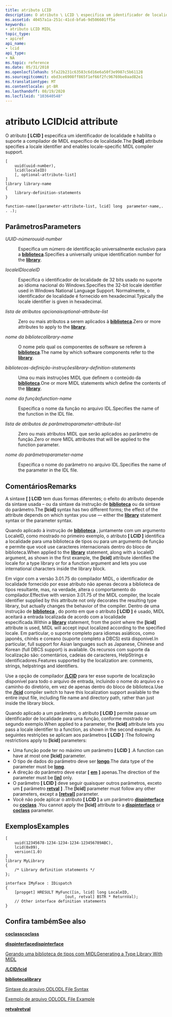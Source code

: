 ```yaml
---
title: atributo LCID
description: O atributo \ LCID \ especifica um identificador de localidade e habilita o suporte a compilador de MIDL específico de localidade.
ms.assetid: 40457a1a-251c-41cd-bfa6-9d506601ff5e
keywords:
- atributo LCID MIDL
topic_type:
- apiref
api_name:
- lcid
api_type:
- NA
ms.topic: reference
ms.date: 05/31/2018
ms.openlocfilehash: 5fa22b231c63583c6d16e6a50f3e9987c5b61128
ms.sourcegitcommit: ebd3ce6908ff865f1ef66f2fc96769be0aad82e1
ms.translationtype: MT
ms.contentlocale: pt-BR
ms.lasthandoff: 08/19/2020
ms.locfileid: "103640548"
---
```

# <a name="lcid-attribute"></a><span data-ttu-id="09c02-104">atributo LCID</span><span class="sxs-lookup"><span data-stu-id="09c02-104">lcid attribute</span></span>

<span data-ttu-id="09c02-105">O atributo **\[ LCID \]** especifica um identificador de localidade e habilita o suporte a compilador de MIDL específico de localidade.</span><span class="sxs-lookup"><span data-stu-id="09c02-105">The **\[lcid\]** attribute specifies a locale identifier and enables locale-specific MIDL compiler support.</span></span>

``` syntax
[
    uuid(uuid-number), 
    lcid(localeID)
    [, optional-attribute-list]
] 
library library-name
{ 
    library-definition-statements
}

function-name([parameter-attribute-list, lcid] long  parameter-name,. . .);
```

## <a name="parameters"></a><span data-ttu-id="09c02-106">Parâmetros</span><span class="sxs-lookup"><span data-stu-id="09c02-106">Parameters</span></span>

<dl> <dt>

<span data-ttu-id="09c02-107">*UUID-número*</span><span class="sxs-lookup"><span data-stu-id="09c02-107">*uuid-number*</span></span> 
</dt> <dd>

<span data-ttu-id="09c02-108">Especifica um número de identificação universalmente exclusivo para a [**biblioteca**](library.md).</span><span class="sxs-lookup"><span data-stu-id="09c02-108">Specifies a universally unique identification number for the [**library**](library.md).</span></span>

</dd> <dt>

<span data-ttu-id="09c02-109">*localeID*</span><span class="sxs-lookup"><span data-stu-id="09c02-109">*localeID*</span></span> 
</dt> <dd>

<span data-ttu-id="09c02-110">Especifica o identificador de localidade de 32 bits usado no suporte ao idioma nacional do Windows.</span><span class="sxs-lookup"><span data-stu-id="09c02-110">Specifies the 32-bit locale identifier used in Windows National Language Support.</span></span> <span data-ttu-id="09c02-111">Normalmente, o identificador de localidade é fornecido em hexadecimal.</span><span class="sxs-lookup"><span data-stu-id="09c02-111">Typically the locale identifier is given in hexadecimal.</span></span>

</dd> <dt>

<span data-ttu-id="09c02-112">*lista de atributos opcionais*</span><span class="sxs-lookup"><span data-stu-id="09c02-112">*optional-attribute-list*</span></span> 
</dt> <dd>

<span data-ttu-id="09c02-113">Zero ou mais atributos a serem aplicados à [**biblioteca**](library.md).</span><span class="sxs-lookup"><span data-stu-id="09c02-113">Zero or more attributes to apply to the [**library**](library.md).</span></span>

</dd> <dt>

<span data-ttu-id="09c02-114">*nome da biblioteca*</span><span class="sxs-lookup"><span data-stu-id="09c02-114">*library-name*</span></span> 
</dt> <dd>

<span data-ttu-id="09c02-115">O nome pelo qual os componentes de software se referem à [**biblioteca**](library.md).</span><span class="sxs-lookup"><span data-stu-id="09c02-115">The name by which software components refer to the [**library**](library.md).</span></span>

</dd> <dt>

<span data-ttu-id="09c02-116">*bibliotecas-definição-instruções*</span><span class="sxs-lookup"><span data-stu-id="09c02-116">*library-definition-statements*</span></span> 
</dt> <dd>

<span data-ttu-id="09c02-117">Uma ou mais instruções MIDL que definem o conteúdo da [**biblioteca**](library.md).</span><span class="sxs-lookup"><span data-stu-id="09c02-117">One or more MIDL statements which define the contents of the [**library**](library.md).</span></span>

</dd> <dt>

<span data-ttu-id="09c02-118">*nome da função*</span><span class="sxs-lookup"><span data-stu-id="09c02-118">*function-name*</span></span> 
</dt> <dd>

<span data-ttu-id="09c02-119">Especifica o nome da função no arquivo IDL.</span><span class="sxs-lookup"><span data-stu-id="09c02-119">Specifies the name of the function in the IDL file.</span></span>

</dd> <dt>

<span data-ttu-id="09c02-120">*lista de atributos de parâmetro*</span><span class="sxs-lookup"><span data-stu-id="09c02-120">*parameter-attribute-list*</span></span> 
</dt> <dd>

<span data-ttu-id="09c02-121">Zero ou mais atributos MIDL que serão aplicados ao parâmetro de função.</span><span class="sxs-lookup"><span data-stu-id="09c02-121">Zero or more MIDL attributes that will be applied to the function parameter.</span></span>

</dd> <dt>

<span data-ttu-id="09c02-122">*nome do parâmetro*</span><span class="sxs-lookup"><span data-stu-id="09c02-122">*parameter-name*</span></span> 
</dt> <dd>

<span data-ttu-id="09c02-123">Especifica o nome do parâmetro no arquivo IDL.</span><span class="sxs-lookup"><span data-stu-id="09c02-123">Specifies the name of the parameter in the IDL file.</span></span>

</dd> </dl>

## <a name="remarks"></a><span data-ttu-id="09c02-124">Comentários</span><span class="sxs-lookup"><span data-stu-id="09c02-124">Remarks</span></span>

<span data-ttu-id="09c02-125">A sintaxe **\[ \] LCID** tem duas formas diferentes; o efeito do atributo depende da sintaxe usada – ou da sintaxe da instrução de [**biblioteca**](library.md) ou da sintaxe do parâmetro.</span><span class="sxs-lookup"><span data-stu-id="09c02-125">The **\[lcid\]** syntax has two different forms; the effect of the attribute depends on which syntax you use — either the [**library**](library.md) statement syntax or the parameter syntax.</span></span>

<span data-ttu-id="09c02-126">Quando aplicado à instrução de [**biblioteca**](library.md) , juntamente com um argumento LocaleID, como mostrado no primeiro exemplo, o atributo **\[ LCID \]** identifica a localidade para uma biblioteca de tipos ou para um argumento de função e permite que você use caracteres internacionais dentro do bloco de biblioteca.</span><span class="sxs-lookup"><span data-stu-id="09c02-126">When applied to the [**library**](library.md) statement, along with a localeID argument, as shown in the first example, the **\[lcid\]** attribute identifies the locale for a type library or for a function argument and lets you use international characters inside the library block.</span></span>

<span data-ttu-id="09c02-127">Em vigor com a versão 3.01.75 do compilador MIDL, o identificador de localidade fornecido por esse atributo não apenas decora a biblioteca de tipos resultante, mas, na verdade, altera o comportamento do compilador.</span><span class="sxs-lookup"><span data-stu-id="09c02-127">Effective with version 3.01.75 of the MIDL compiler, the locale identifier supplied by this attribute not only decorates the resulting type library, but actually changes the behavior of the compiler.</span></span> <span data-ttu-id="09c02-128">Dentro de uma instrução de [**biblioteca**](library.md) , do ponto em que o atributo **\[ LCID \]** é usado, MIDL aceitará a entrada localizada de acordo com a localidade especificada.</span><span class="sxs-lookup"><span data-stu-id="09c02-128">Within a [**library**](library.md) statement, from the point where the **\[lcid\]** attribute is used, MIDL will accept input localized according to the specified locale.</span></span> <span data-ttu-id="09c02-129">Em particular, o suporte completo para idiomas asiáticos, como japonês, chinês e coreano (suporte completo a DBCS) está disponível.</span><span class="sxs-lookup"><span data-stu-id="09c02-129">In particular, full support for Asian languages such as Japanese, Chinese and Korean (full DBCS support) is available.</span></span> <span data-ttu-id="09c02-130">Os recursos com suporte da localização são: comentários, cadeias de caracteres, HelpStrings e identificadores.</span><span class="sxs-lookup"><span data-stu-id="09c02-130">Features supported by the localization are: comments, strings, helpstrings and identifiers.</span></span>

<span data-ttu-id="09c02-131">Use a opção de compilador [**/LCID**](-lcid.md) para ter esse suporte de localização disponível para todo o arquivo de entrada, incluindo o nome do arquivo e o caminho do diretório, em vez de apenas dentro do bloco de biblioteca.</span><span class="sxs-lookup"><span data-stu-id="09c02-131">Use the [**/lcid**](-lcid.md) compiler switch to have this localization support available to the entire input file, including file name and directory path, rather than just inside the library block.</span></span>

<span data-ttu-id="09c02-132">Quando aplicado a um parâmetro, o atributo **\[ LCID \]** permite passar um identificador de localidade para uma função, conforme mostrado no segundo exemplo.</span><span class="sxs-lookup"><span data-stu-id="09c02-132">When applied to a parameter, the **\[lcid\]** attribute lets you pass a locale identifier to a function, as shown in the second example.</span></span> <span data-ttu-id="09c02-133">As seguintes restrições se aplicam aos parâmetros **\[ LCID \]** :</span><span class="sxs-lookup"><span data-stu-id="09c02-133">The following restrictions apply to **\[lcid\]** parameters:</span></span>

-   <span data-ttu-id="09c02-134">Uma função pode ter no máximo um parâmetro **\[ LCID \]** .</span><span class="sxs-lookup"><span data-stu-id="09c02-134">A function can have at most one **\[lcid\]** parameter.</span></span>
-   <span data-ttu-id="09c02-135">O tipo de dados do parâmetro deve ser [**longo**](long.md).</span><span class="sxs-lookup"><span data-stu-id="09c02-135">The data type of the parameter must be [**long**](long.md).</span></span>
-   <span data-ttu-id="09c02-136">A direção do parâmetro deve estar **\[** [**em**](in.md) **\]** apenas.</span><span class="sxs-lookup"><span data-stu-id="09c02-136">The direction of the parameter must be **\[**[**in**](in.md)**\]** only.</span></span>
-   <span data-ttu-id="09c02-137">O parâmetro **\[ LCID \]** deve seguir quaisquer outros parâmetros, exceto um **\[** parâmetro [**retval**](retval.md) **\]** .</span><span class="sxs-lookup"><span data-stu-id="09c02-137">The **\[lcid\]** parameter must follow any other parameters, except a **\[**[**retval**](retval.md)**\]** parameter.</span></span>
-   <span data-ttu-id="09c02-138">Você não pode aplicar o atributo **\[ LCID \]** a um parâmetro [**dispinterface**](dispinterface.md) ou [**coclass**](coclass.md) .</span><span class="sxs-lookup"><span data-stu-id="09c02-138">You cannot apply the **\[lcid\]** attribute to a [**dispinterface**](dispinterface.md) or [**coclass**](coclass.md) parameter.</span></span>

## <a name="examples"></a><span data-ttu-id="09c02-139">Exemplos</span><span class="sxs-lookup"><span data-stu-id="09c02-139">Examples</span></span>

``` syntax
[  
    uuid(12345678-1234-1234-1234-123456789ABC),
    lcid(0x09),
    version(1.0)
] 
library MyLibrary
{
    /* Library definition statements */
};

interface IMyFace : IDispatch
{
    [propget] HRESULT MyFunc([in, lcid] long LocaleID,
                          [out, retval] BSTR * ReturnVal);
    // Other interface definition statements
}
```

## <a name="see-also"></a><span data-ttu-id="09c02-140">Confira também</span><span class="sxs-lookup"><span data-stu-id="09c02-140">See also</span></span>

<dl> <dt>

[<span data-ttu-id="09c02-141">**coclass**</span><span class="sxs-lookup"><span data-stu-id="09c02-141">**coclass**</span></span>](coclass.md)
</dt> <dt>

[<span data-ttu-id="09c02-142">**dispinterface**</span><span class="sxs-lookup"><span data-stu-id="09c02-142">**dispinterface**</span></span>](dispinterface.md)
</dt> <dt>

[<span data-ttu-id="09c02-143">Gerando uma biblioteca de tipos com MIDL</span><span class="sxs-lookup"><span data-stu-id="09c02-143">Generating a Type Library With MIDL</span></span>](generating-a-type-library-with-midl-2.md)
</dt> <dt>

[<span data-ttu-id="09c02-144">**/LCID**</span><span class="sxs-lookup"><span data-stu-id="09c02-144">**/lcid**</span></span>](-lcid.md)
</dt> <dt>

[<span data-ttu-id="09c02-145">**biblioteca**</span><span class="sxs-lookup"><span data-stu-id="09c02-145">**library**</span></span>](library.md)
</dt> <dt>

[<span data-ttu-id="09c02-146">Sintaxe do arquivo ODL</span><span class="sxs-lookup"><span data-stu-id="09c02-146">ODL File Syntax</span></span>](/previous-versions/windows/desktop/automat/odl-file-syntax)
</dt> <dt>

[<span data-ttu-id="09c02-147">Exemplo de arquivo ODL</span><span class="sxs-lookup"><span data-stu-id="09c02-147">ODL File Example</span></span>](/previous-versions/windows/desktop/automat/odl-file-example)
</dt> <dt>

[<span data-ttu-id="09c02-148">**retval**</span><span class="sxs-lookup"><span data-stu-id="09c02-148">**retval**</span></span>](retval.md)
</dt> </dl>

 

 